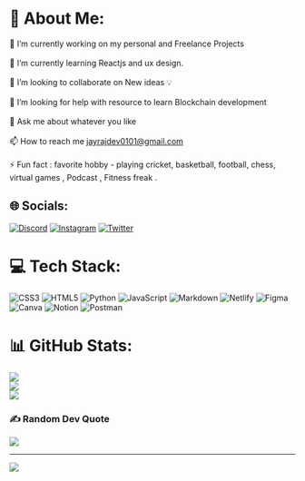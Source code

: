 
# 💫 About Me:
🔭 I’m currently working on my personal and  Freelance Projects <br><br>🌱 I’m currently learning Reactjs and ux design.<br><br>👯 I’m looking to collaborate on New ideas 💡<br><br>🤝 I’m looking for help with resource to learn Blockchain development <br><br>💬 Ask me about whatever you like<br><br>📫 How to reach me jayrajdev0101@gmail.com<br><br>⚡ Fun fact : favorite hobby - playing cricket, basketball, football, chess, virtual games , Podcast , Fitness freak . 


## 🌐 Socials:
[![Discord](https://img.shields.io/badge/Discord-%237289DA.svg?logo=discord&logoColor=white)](htttps://discord.gg/jayrajsingh_eth) [![Instagram](https://img.shields.io/badge/Instagram-%23E4405F.svg?logo=Instagram&logoColor=white)](https://instagram.com/jayrajsingh90) [![Twitter](https://img.shields.io/badge/Twitter-%231DA1F2.svg?logo=Twitter&logoColor=white)](https://twitter.com/jayrajsingh_dev) 

# 💻 Tech Stack:
![CSS3](https://img.shields.io/badge/css3-%231572B6.svg?style=for-the-badge&logo=css3&logoColor=white) ![HTML5](https://img.shields.io/badge/html5-%23E34F26.svg?style=for-the-badge&logo=html5&logoColor=white) ![Python](https://img.shields.io/badge/python-3670A0?style=for-the-badge&logo=python&logoColor=ffdd54) ![JavaScript](https://img.shields.io/badge/javascript-%23323330.svg?style=for-the-badge&logo=javascript&logoColor=%23F7DF1E) ![Markdown](https://img.shields.io/badge/markdown-%23000000.svg?style=for-the-badge&logo=markdown&logoColor=white) ![Netlify](https://img.shields.io/badge/netlify-%23000000.svg?style=for-the-badge&logo=netlify&logoColor=#00C7B7) 	![Figma](https://img.shields.io/badge/figma-%23F24E1E.svg?style=for-the-badge&logo=figma&logoColor=white) ![Canva](https://img.shields.io/badge/Canva-%2300C4CC.svg?style=for-the-badge&logo=Canva&logoColor=white) ![Notion](https://img.shields.io/badge/Notion-%23000000.svg?style=for-the-badge&logo=notion&logoColor=white) ![Postman](https://img.shields.io/badge/Postman-FF6C37?style=for-the-badge&logo=postman&logoColor=white)
# 📊 GitHub Stats:
![](https://github-readme-stats.vercel.app/api?username=jayrajsingh65&theme=radical&hide_border=false&include_all_commits=true&count_private=false)<br/>
![](https://github-readme-streak-stats.herokuapp.com/?user=jayrajsingh65&theme=radical&hide_border=false)<br/>
![](https://github-readme-stats.vercel.app/api/top-langs/?username=jayrajsingh65&theme=radical&hide_border=false&include_all_commits=true&count_private=false&layout=compact)

### ✍️ Random Dev Quote
![](https://quotes-github-readme.vercel.app/api?type=horizontal&theme=radical)

---
[![](https://visitcount.itsvg.in/api?id=jayrajsingh65&icon=0&color=0)](https://visitcount.itsvg.in)
